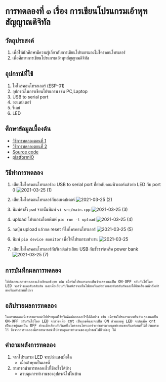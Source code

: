 # การทดลองที่ ๓ เรื่อง การเขียนโปรแกรมเอ้าพุทสัญญาณดิจิทัล

## วัตถุประสงค์
1. เพื่อให้นักศึกษามีความรู้เกี่ยวกับการเขียนโปรแกรมลงไมโครคอนโทรเลอร์
2. เพื่อศึกษาการเขียนโปรแกรมเอ้าพุทสัญญาณดิจิทัล

## อุปกรณ์ที่ใช้
1. ไมโครคอนโทรลเลอร์ (ESP-01)
2. อุปกรณ์ในการเขียนโปรแกรม เช่น PC,Laptop
3. USB to serial port
4. อะแดปเตอร์
5. รีเลย์
6. LED

## ศึกษาข้อมูลเบื้องต้น
* [วิธีการทดลองตอนที่ 1](https://www.youtube.com/watch?v=CCnN1WJsXQY&ab_channel=TANI-IOT)
* [วิธีการทดลองตอนที่ 2](https://www.youtube.com/watch?v=6JnhaUILGuw&ab_channel=TANI-IOT)
* [Source code](https://github.com/choompol-boonmee/lab63b/tree/master/examples)
* [platformIO](https://platformio.org/)

## วิธีทำการทดลอง
1. เสียบไมโครคอนโทรเลอร์ลง USB to serial port ที่่ต่อกับคอมพิวเตอร์แล้วต่อ LED กับ port 0 
![2021-03-25 (1)](https://user-images.githubusercontent.com/78695932/112357662-5165a900-8d02-11eb-91be-752b2d3396e8.png)

2. เสียบไมโครคอนโทรเลอร์กับอะแดปเตอร์
![2021-03-25 (2)](https://user-images.githubusercontent.com/78695932/112357622-49a60480-8d02-11eb-995d-5d9fe48d8d03.png)

3. พิมพ์คำสั่ง `pwd` จากนั้นพิมพ์ `vi src/main.cpp`
![2021-03-25 (3)](https://user-images.githubusercontent.com/78695932/112357604-46127d80-8d02-11eb-8d65-da4d0f0f2518.png)

4. upload โปรแกรมโดยพิมพ์ `pio run -t upload`
![2021-03-25 (4)](https://user-images.githubusercontent.com/78695932/112357582-414dc980-8d02-11eb-9d37-ecb30a6d941f.png)

5. กดปุ่ม upload แล้วกด reset ที่ไมโครคอนโทรเลอร์
![2021-03-25 (5)](https://user-images.githubusercontent.com/78695932/112357563-3bf07f00-8d02-11eb-8584-6498f172a6fb.png)

6. พิมพ์ `pio device monitor` เพื่อให้โปรแกรมทำงาน
![2021-03-25](https://user-images.githubusercontent.com/78695932/112357501-2b400900-8d02-11eb-905d-20b86b45751c.png)

7. เสียบไมโครคอนโทรเลอร์กับรีเลย์แล้วเสียบ USB กับขั้วชาร์ตหรือ power bank 
![2021-03-25 (7)](https://user-images.githubusercontent.com/78695932/112357435-1d8a8380-8d02-11eb-8e78-11518d52e3a5.png)


## การบันทึกผลการทดลอง
    ให้สังเกตผลการทดลองแล้วเขียนอธิบาย เช่น เมื่อรันโปรแกรมจะเห็นว่าแสดงผลเป็น ON-OFF สลับกันไปโดย LED จะสว่างและดับสลับกัน และเมื่อเสียบกับรีเลย์เราจะเห็นไฟของรีเลย์สว่างและดับสลับกันและได้ยินเสียงหน้าสัมผัสของรีเลย์กระทบไปมา

## อภิปรายผลการทดลอง
    ในการทดลองนี้เราสามารถนำไปประยุกต์ใช้หรือคิดต่อยอดอะไรได้อีกบ้าง เช่น เมื่อรันโปรแกรมจะเห็นว่าแสดงผลเป็น ON-OFF สลับกันไปโดย LED จะสว่างเมื่อ cnt เป็นเลขคี่และจะเป็น ON ส่วนเลขคู่ LED จะดับเมื่อ cnt เป็นเลขคู่และเป็น OFF ส่วนเมื่อเสียบกับรีเลย์ไมโครคอนโทรเลอร์จะทำการควบคุมทำงานของรีเลย์ตามที่ได้โปรแกรมไว้ ซึ่งจากการทดลองนี้เราสามารถนำไปควบคุมการทำงานของอุปกรณ์ไฟฟ้าต่างๆ ได้
## คำถามหลังการทดลอง
1. จากโปรแกรม LED จะเปล่งแสงเมื่อใด
     * เมื่อเอ้าพุทเป็นเลขคี่
2. สามารถนำการทดลองไปใช้อะไรได้บ้าง
     * ควบคุมการทำงานของอุปกรณ์ไฟในบ้าน
